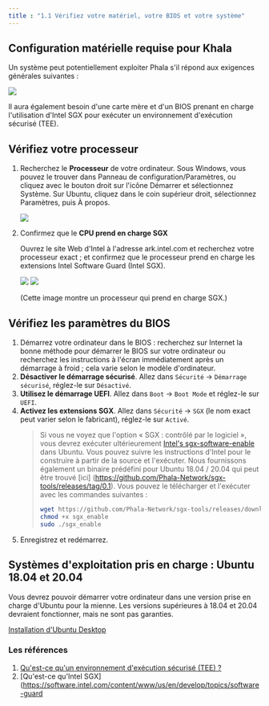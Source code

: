 ```yaml
---
title : "1.1 Vérifiez votre matériel, votre BIOS et votre système"
---
```



## Configuration matérielle requise pour Khala

Un système peut potentiellement exploiter Phala s'il répond aux exigences générales suivantes :


![](/images/docs/poc3/1-3.1.png)

Il aura également besoin d'une carte mère et d'un BIOS prenant en charge l'utilisation d'Intel SGX pour exécuter un environnement d'exécution sécurisé (TEE).

## Vérifiez votre processeur

1. Recherchez le **Processeur** de votre ordinateur. Sous Windows, vous pouvez le trouver dans Panneau de configuration/Paramètres, ou cliquez avec le bouton droit sur l'icône Démarrer et sélectionnez Système. Sur Ubuntu, cliquez dans le coin supérieur droit, sélectionnez Paramètres, puis À propos.

    ![](/images/docs/poc3/1-3.2.png)

2. Confirmez que le **CPU prend en charge SGX**

    Ouvrez le site Web d'Intel à l'adresse ark.intel.com et recherchez votre processeur exact ; et confirmez que le processeur prend en charge les extensions Intel Software Guard (Intel SGX).

    ![](/images/docs/poc3/1-3.3.png)
    ![](/images/docs/poc3/1-3.4.png)

    (Cette image montre un processeur qui prend en charge SGX.)

## Vérifiez les paramètres du BIOS

1. Démarrez votre ordinateur dans le BIOS : recherchez sur Internet la bonne méthode pour démarrer le BIOS sur votre ordinateur ou recherchez les instructions à l'écran immédiatement après un démarrage à froid ; cela varie selon le modèle d'ordinateur.
2. **Désactiver le démarrage sécurisé**. Allez dans `Sécurité` -> `Démarrage sécurisé`, réglez-le sur `Désactivé`.
3. **Utilisez le démarrage UEFI**. Allez dans `Boot` -> `Boot Mode` et réglez-le sur `UEFI`.
4. **Activez les extensions SGX**. Allez dans `Sécurité` -> `SGX` (le nom exact peut varier selon le fabricant), réglez-le sur `Activé`.
    >Si vous ne voyez que l'option « SGX : contrôlé par le logiciel », vous devrez exécuter ultérieurement [Intel's sgx-software-enable](https://github.com/intel/sgx-software-enable) dans Ubuntu. Vous pouvez suivre les instructions d'Intel pour le construire à partir de la source et l'exécuter. Nous fournissons également un binaire prédéfini pour Ubuntu 18.04 / 20.04 qui peut être trouvé [ici] (https://github.com/Phala-Network/sgx-tools/releases/tag/0.1). Vous pouvez le télécharger et l'exécuter avec les commandes suivantes :
    > ```bash
    > wget https://github.com/Phala-Network/sgx-tools/releases/download/0.1/sgx_enable
    > chmod +x sgx_enable
    > sudo ./sgx_enable
    > ```
5. Enregistrez et redémarrez.

## Systèmes d'exploitation pris en charge : Ubuntu 18.04 et 20.04

Vous devrez pouvoir démarrer votre ordinateur dans une version prise en charge d'Ubuntu pour la mienne. Les versions supérieures à 18.04 et 20.04 devraient fonctionner, mais ne sont pas garanties.

[Installation d'Ubuntu Desktop](https://ubuntu.com/tutorials/install-ubuntu-desktop#1-overview)

### Les références

1. [Qu'est-ce qu'un environnement d'exécution sécurisé (TEE) ?
](https://www.trustonic.com/technical-articles/what-is-a-trusted-execution-environment-tee/)
2. [Qu'est-ce qu'Intel SGX](https://software.intel.com/content/www/us/en/develop/topics/software-guard
